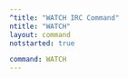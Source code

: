 ```yaml
---
^title: "WATCH IRC Command"
ntitle: "WATCH"
layout: command
notstarted: true

command: WATCH
---
```

